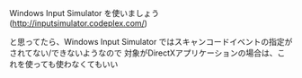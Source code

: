 ﻿Windows Input Simulator を使いましょう(http://inputsimulator.codeplex.com/)

と思ってたら、Windows Input Simulator ではスキャンコードイベントの指定がされてない/できないようなので
対象がDirectXアプリケーションの場合は、これを使っても使わなくてもいい